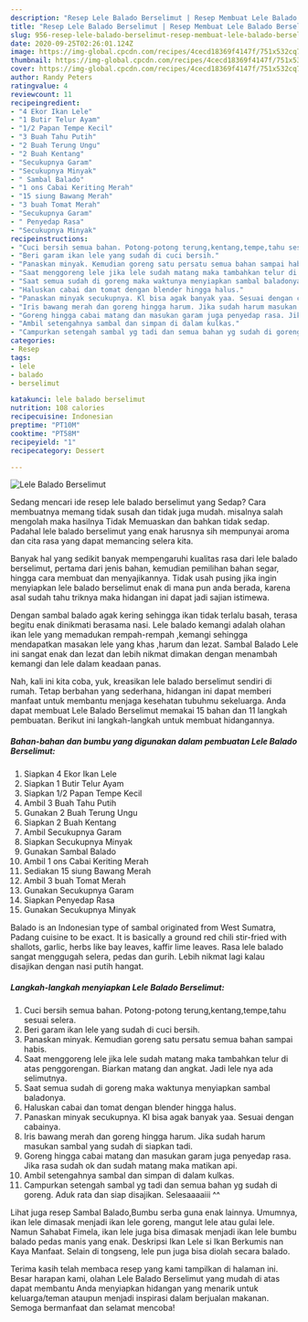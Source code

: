 ```yaml
---
description: "Resep Lele Balado Berselimut | Resep Membuat Lele Balado Berselimut Yang Enak Banget"
title: "Resep Lele Balado Berselimut | Resep Membuat Lele Balado Berselimut Yang Enak Banget"
slug: 956-resep-lele-balado-berselimut-resep-membuat-lele-balado-berselimut-yang-enak-banget
date: 2020-09-25T02:26:01.124Z
image: https://img-global.cpcdn.com/recipes/4cecd18369f4147f/751x532cq70/lele-balado-berselimut-foto-resep-utama.jpg
thumbnail: https://img-global.cpcdn.com/recipes/4cecd18369f4147f/751x532cq70/lele-balado-berselimut-foto-resep-utama.jpg
cover: https://img-global.cpcdn.com/recipes/4cecd18369f4147f/751x532cq70/lele-balado-berselimut-foto-resep-utama.jpg
author: Randy Peters
ratingvalue: 4
reviewcount: 11
recipeingredient:
- "4 Ekor Ikan Lele"
- "1 Butir Telur Ayam"
- "1/2 Papan Tempe Kecil"
- "3 Buah Tahu Putih"
- "2 Buah Terung Ungu"
- "2 Buah Kentang"
- "Secukupnya Garam"
- "Secukupnya Minyak"
- " Sambal Balado"
- "1 ons Cabai Keriting Merah"
- "15 siung Bawang Merah"
- "3 buah Tomat Merah"
- "Secukupnya Garam"
- " Penyedap Rasa"
- "Secukupnya Minyak"
recipeinstructions:
- "Cuci bersih semua bahan. Potong-potong terung,kentang,tempe,tahu sesuai selera."
- "Beri garam ikan lele yang sudah di cuci bersih."
- "Panaskan minyak. Kemudian goreng satu persatu semua bahan sampai habis."
- "Saat menggoreng lele jika lele sudah matang maka tambahkan telur di atas penggorengan. Biarkan matang dan angkat. Jadi lele nya ada selimutnya."
- "Saat semua sudah di goreng maka waktunya menyiapkan sambal baladonya."
- "Haluskan cabai dan tomat dengan blender hingga halus."
- "Panaskan minyak secukupnya. Kl bisa agak banyak yaa. Sesuai dengan cabainya."
- "Iris bawang merah dan goreng hingga harum. Jika sudah harum masukan sambal yang sudah di siapkan tadi."
- "Goreng hingga cabai matang dan masukan garam juga penyedap rasa. Jika rasa sudah ok dan sudah matang maka matikan api."
- "Ambil setengahnya sambal dan simpan di dalam kulkas."
- "Campurkan setengah sambal yg tadi dan semua bahan yg sudah di goreng. Aduk rata dan siap disajikan. Selesaaaaiii ^^"
categories:
- Resep
tags:
- lele
- balado
- berselimut

katakunci: lele balado berselimut 
nutrition: 108 calories
recipecuisine: Indonesian
preptime: "PT10M"
cooktime: "PT58M"
recipeyield: "1"
recipecategory: Dessert

---
```



![Lele Balado Berselimut](https://img-global.cpcdn.com/recipes/4cecd18369f4147f/751x532cq70/lele-balado-berselimut-foto-resep-utama.jpg)

Sedang mencari ide resep lele balado berselimut yang Sedap? Cara membuatnya memang tidak susah dan tidak juga mudah. misalnya salah mengolah maka hasilnya Tidak Memuaskan dan bahkan tidak sedap. Padahal lele balado berselimut yang enak harusnya sih mempunyai aroma dan cita rasa yang dapat memancing selera kita.

Banyak hal yang sedikit banyak mempengaruhi kualitas rasa dari lele balado berselimut, pertama dari jenis bahan, kemudian pemilihan bahan segar, hingga cara membuat dan menyajikannya. Tidak usah pusing jika ingin menyiapkan lele balado berselimut enak di mana pun anda berada, karena asal sudah tahu triknya maka hidangan ini dapat jadi sajian istimewa.

Dengan sambal balado agak kering sehingga ikan tidak terlalu basah, terasa begitu enak dinikmati berasama nasi. Lele balado kemangi adalah olahan ikan lele yang memadukan rempah-rempah ,kemangi sehingga mendapatkan masakan lele yang khas ,harum dan lezat. Sambal Balado Lele ini sangat enak dan lezat dan lebih nikmat dimakan dengan menambah kemangi dan lele dalam keadaan panas.


Nah, kali ini kita coba, yuk, kreasikan lele balado berselimut sendiri di rumah. Tetap berbahan yang sederhana, hidangan ini dapat memberi manfaat untuk membantu menjaga kesehatan tubuhmu sekeluarga. Anda dapat membuat Lele Balado Berselimut memakai 15 bahan dan 11 langkah pembuatan. Berikut ini langkah-langkah untuk membuat hidangannya.

<!--inarticleads1-->

##### Bahan-bahan dan bumbu yang digunakan dalam pembuatan Lele Balado Berselimut:

1. Siapkan 4 Ekor Ikan Lele
1. Siapkan 1 Butir Telur Ayam
1. Siapkan 1/2 Papan Tempe Kecil
1. Ambil 3 Buah Tahu Putih
1. Gunakan 2 Buah Terung Ungu
1. Siapkan 2 Buah Kentang
1. Ambil Secukupnya Garam
1. Siapkan Secukupnya Minyak
1. Gunakan  Sambal Balado
1. Ambil 1 ons Cabai Keriting Merah
1. Sediakan 15 siung Bawang Merah
1. Ambil 3 buah Tomat Merah
1. Gunakan Secukupnya Garam
1. Siapkan  Penyedap Rasa
1. Gunakan Secukupnya Minyak


Balado is an Indonesian type of sambal originated from West Sumatra, Padang cuisine to be exact. It is basically a ground red chili stir-fried with shallots, garlic, herbs like bay leaves, kaffir lime leaves. Rasa lele balado sangat menggugah selera, pedas dan gurih. Lebih nikmat lagi kalau disajikan dengan nasi putih hangat. 

<!--inarticleads2-->

##### Langkah-langkah menyiapkan Lele Balado Berselimut:

1. Cuci bersih semua bahan. Potong-potong terung,kentang,tempe,tahu sesuai selera.
1. Beri garam ikan lele yang sudah di cuci bersih.
1. Panaskan minyak. Kemudian goreng satu persatu semua bahan sampai habis.
1. Saat menggoreng lele jika lele sudah matang maka tambahkan telur di atas penggorengan. Biarkan matang dan angkat. Jadi lele nya ada selimutnya.
1. Saat semua sudah di goreng maka waktunya menyiapkan sambal baladonya.
1. Haluskan cabai dan tomat dengan blender hingga halus.
1. Panaskan minyak secukupnya. Kl bisa agak banyak yaa. Sesuai dengan cabainya.
1. Iris bawang merah dan goreng hingga harum. Jika sudah harum masukan sambal yang sudah di siapkan tadi.
1. Goreng hingga cabai matang dan masukan garam juga penyedap rasa. Jika rasa sudah ok dan sudah matang maka matikan api.
1. Ambil setengahnya sambal dan simpan di dalam kulkas.
1. Campurkan setengah sambal yg tadi dan semua bahan yg sudah di goreng. Aduk rata dan siap disajikan. Selesaaaaiii ^^


Lihat juga resep Sambal Balado,Bumbu serba guna enak lainnya. Umumnya, ikan lele dimasak menjadi ikan lele goreng, mangut lele atau gulai lele. Namun Sahabat Fimela, ikan lele juga bisa dimasak menjadi ikan lele bumbu balado pedas manis yang enak. Deskripsi Ikan Lele si Ikan Berkumis nan Kaya Manfaat. Selain di tongseng, lele pun juga bisa diolah secara balado. 

Terima kasih telah membaca resep yang kami tampilkan di halaman ini. Besar harapan kami, olahan Lele Balado Berselimut yang mudah di atas dapat membantu Anda menyiapkan hidangan yang menarik untuk keluarga/teman ataupun menjadi inspirasi dalam berjualan makanan. Semoga bermanfaat dan selamat mencoba!
